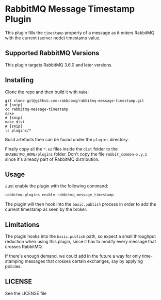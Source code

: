 # RabbitMQ Message Timestamp Plugin #

This plugin fills the `timestamp` property of a message as it enters
RabbitMQ with the current (server node) timestamp value.

## Supported RabbitMQ Versions ##

This plugin targets RabbitMQ 3.6.0 and later versions.

## Installing ##

Clone the repo and then build it with `make`:

```
git clone git@github.com:rabbitmq/rabbitmq-message-timestamp.git
# [snip]
cd rabbitmq-message-timestamp
make
# [snip]
make dist
# [snip]
ls plugins/*
```

Build artefacts then can be found under the `plugins` directory.

Finally copy all the `*.ez` files inside the `dist` folder to the
`$RABBITMQ_HOME/plugins` folder. Don't copy the file
`rabbit_common-x.y.z` since it's already part of RabbitMQ distribution.

## Usage ##

Just enable the plugin with the following command:

```bash
rabbitmq-plugins enable rabbitmq_message_timestamp
```

The plugin will then hook into the `basic.publish` process in order to
add the current timestamp as seen by the broker.

## Limitations ##

The plugin hooks into the `basic.publish` path, so expect a small
throughput reduction when using this plugin, since it has to modify
every message that crosses RabbitMQ.

If there's enough demand, we could add in the future a way for only
time-stamping messages that crosses certain exchanges, say by applying
policies.

## LICENSE ##

See the LICENSE file
